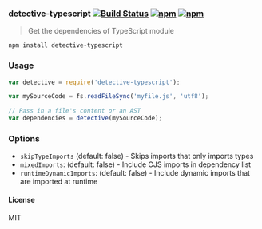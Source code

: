 ### detective-typescript [![Build Status](http://img.shields.io/travis/pahen/detective-typescript/master.svg?style=flat-square)](https://travis-ci.org/pahen/detective-typescript) [![npm](http://img.shields.io/npm/v/detective-typescript.svg)](https://npmjs.org/package/detective-typescript) [![npm](http://img.shields.io/npm/dm/detective-typescript.svg)](https://npmjs.org/package/detective-typescript)

> Get the dependencies of TypeScript module

`npm install detective-typescript`

### Usage

```js
var detective = require('detective-typescript');

var mySourceCode = fs.readFileSync('myfile.js', 'utf8');

// Pass in a file's content or an AST
var dependencies = detective(mySourceCode);

```

### Options

- `skipTypeImports` (default: false) - Skips imports that only imports types
- `mixedImports`: (default: false) - Include CJS imports in dependency list
- `runtimeDynamicImports`: (default: false) - Include dynamic imports that are imported at runtime

#### License

MIT
